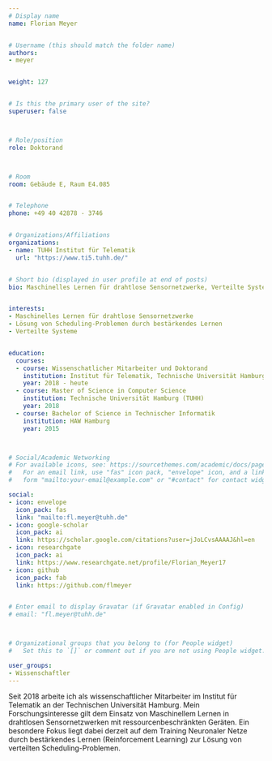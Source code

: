 ```yaml
---
# Display name
name: Florian Meyer


# Username (this should match the folder name)
authors:
- meyer


weight: 127


# Is this the primary user of the site?
superuser: false



# Role/position
role: Doktorand



# Room
room: Gebäude E, Raum E4.085


# Telephone
phone: +49 40 42878 - 3746


# Organizations/Affiliations
organizations:
- name: TUHH Institut für Telematik
  url: "https://www.ti5.tuhh.de/"


# Short bio (displayed in user profile at end of posts)
bio: Maschinelles Lernen für drahtlose Sensornetzwerke, Verteilte Systeme


interests:
- Maschinelles Lernen für drahtlose Sensornetzwerke
- Lösung von Scheduling-Problemen durch bestärkendes Lernen
- Verteilte Systeme


education:
  courses:
  - course: Wissenschatlicher Mitarbeiter und Doktorand
    institution: Institut für Telematik, Technische Universität Hamburg (TUHH)
    year: 2018 - heute
  - course: Master of Science in Computer Science
    institution: Technische Universität Hamburg (TUHH)
    year: 2018
  - course: Bachelor of Science in Technischer Informatik
    institution: HAW Hamburg
    year: 2015



# Social/Academic Networking
# For available icons, see: https://sourcethemes.com/academic/docs/page-builder/#icons
#   For an email link, use "fas" icon pack, "envelope" icon, and a link in the
#   form "mailto:your-email@example.com" or "#contact" for contact widget.

social:
- icon: envelope
  icon_pack: fas
  link: "mailto:fl.meyer@tuhh.de"
- icon: google-scholar
  icon_pack: ai
  link: https://scholar.google.com/citations?user=jJoLCvsAAAAJ&hl=en
- icon: researchgate
  icon_pack: ai
  link: https://www.researchgate.net/profile/Florian_Meyer17
- icon: github
  icon_pack: fab
  link: https://github.com/flmeyer


# Enter email to display Gravatar (if Gravatar enabled in Config)
# email: "fl.meyer@tuhh.de"



# Organizational groups that you belong to (for People widget)
#   Set this to `[]` or comment out if you are not using People widget.

user_groups:
- Wissenschaftler
---
```



Seit 2018 arbeite ich als wissenschaftlicher Mitarbeiter im Institut für Telematik an der Technischen Universität Hamburg. Mein Forschungsinteresse gilt dem Einsatz von Maschinellem Lernen in drahtlosen Sensornetzwerken mit ressourcenbeschränkten Geräten. Ein besondere Fokus liegt dabei derzeit auf dem Training Neuronaler Netze durch bestärkendes Lernen (Reinforcement Learning) zur Lösung von verteilten Scheduling-Problemen. 







